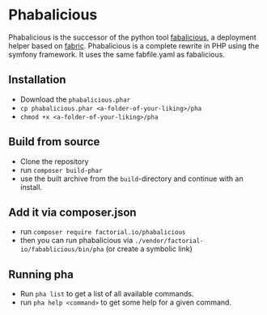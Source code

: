 # Phabalicious

Phabalicious is the successor of the python tool [fabalicious](https://github.com/factorial-io/fabalicious), a deployment helper based on [fabric](http:fabfile.org). Phabalicious is a complete rewrite in PHP using the symfony framework. It uses the same fabfile.yaml as fabalicious.

## Installation

* Download the `phabalicious.phar`
* `cp phabalicious.phar <a-folder-of-your-liking>/pha`
* `chmod +x <a-folder-of-your-liking>/pha`

## Build from source

* Clone the repository
* run `composer build-phar`
* use the built archive from the `build`-directory and continue with an install.

## Add it via composer.json

* run `composer require factorial.io/phabalicious`
* then you can run phabalicious via `./vendor/factorial-io/fabablicious/bin/pha` (or create a symbolic link)

## Running pha

* Run `pha list` to get a list of all available commands.
* run `pha help <command>` to get some help for a given command.